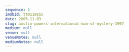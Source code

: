 ```yaml
---
sequence: 1
imdbId: tt0118655
date: 2003-11-03
slug: austin-powers-international-man-of-mystery-1997
medium: null
venue: null
venueNotes: null
mediumNotes: null
---
```


